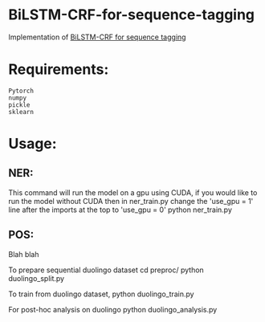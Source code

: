 # BiLSTM-CRF-for-sequence-tagging
Implementation of [BiLSTM-CRF for sequence tagging](https://arxiv.org/pdf/1508.01991.pdf)

Requirements:
======
    Pytorch
    numpy
    pickle
    sklearn

Usage:
======
## NER:
This command will run the model on a gpu using CUDA, if you would like to run the model without CUDA then in ner_train.py change the 'use_gpu = 1' line after the imports at the top to 'use_gpu = 0'
  python ner_train.py

## POS:
Blah blah


To prepare sequential duolingo dataset
    cd preproc/
    python duolingo_split.py


To train from duolingo dataset,
    python duolingo_train.py

For post-hoc analysis on duolingo
    python duolingo_analysis.py
